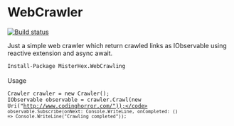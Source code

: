 WebCrawler
=====================

[![Build status](https://ci.appveyor.com/api/projects/status/2wjwe5e2ug5siarr?svg=true)](https://ci.appveyor.com/project/Misterhex/webcrawler)

Just a simple web crawler which return crawled links as IObservable<Uri> using reactive extension and async await.

<code>Install-Package MisterHex.WebCrawling</code>
<br /> 
<br /> 
Usage
<br /> 

<code>Crawler crawler = new Crawler();</code><br/>
<code>IObservable<Uri> observable = crawler.Crawl(new Uri("http://www.codinghorror.com/"));</code>
<code>observable.Subscribe(onNext: Console.WriteLine, onCompleted: () => Console.WriteLine("Crawling completed"));</code>


